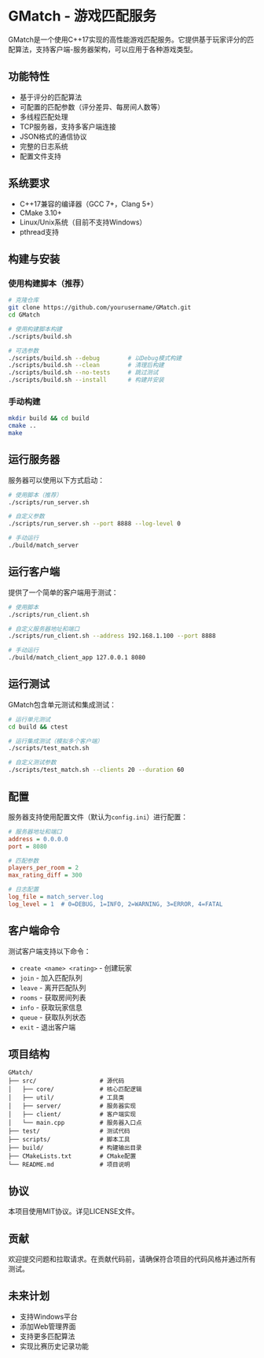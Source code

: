 # GMatch - 游戏匹配服务

GMatch是一个使用C++17实现的高性能游戏匹配服务。它提供基于玩家评分的匹配算法，支持客户端-服务器架构，可以应用于各种游戏类型。

## 功能特性

- 基于评分的匹配算法
- 可配置的匹配参数（评分差异、每房间人数等）
- 多线程匹配处理
- TCP服务器，支持多客户端连接
- JSON格式的通信协议
- 完整的日志系统
- 配置文件支持

## 系统要求

- C++17兼容的编译器（GCC 7+，Clang 5+）
- CMake 3.10+
- Linux/Unix系统（目前不支持Windows）
- pthread支持

## 构建与安装

### 使用构建脚本（推荐）

```bash
# 克隆仓库
git clone https://github.com/yourusername/GMatch.git
cd GMatch

# 使用构建脚本构建
./scripts/build.sh

# 可选参数
./scripts/build.sh --debug        # 以Debug模式构建
./scripts/build.sh --clean        # 清理后构建
./scripts/build.sh --no-tests     # 跳过测试
./scripts/build.sh --install      # 构建并安装
```

### 手动构建

```bash
mkdir build && cd build
cmake ..
make
```

## 运行服务器

服务器可以使用以下方式启动：

```bash
# 使用脚本（推荐）
./scripts/run_server.sh

# 自定义参数
./scripts/run_server.sh --port 8888 --log-level 0

# 手动运行
./build/match_server
```

## 运行客户端

提供了一个简单的客户端用于测试：

```bash
# 使用脚本
./scripts/run_client.sh

# 自定义服务器地址和端口
./scripts/run_client.sh --address 192.168.1.100 --port 8888

# 手动运行
./build/match_client_app 127.0.0.1 8080
```

## 运行测试

GMatch包含单元测试和集成测试：

```bash
# 运行单元测试
cd build && ctest

# 运行集成测试（模拟多个客户端）
./scripts/test_match.sh

# 自定义测试参数
./scripts/test_match.sh --clients 20 --duration 60
```

## 配置

服务器支持使用配置文件（默认为`config.ini`）进行配置：

```ini
# 服务器地址和端口
address = 0.0.0.0
port = 8080

# 匹配参数
players_per_room = 2
max_rating_diff = 300

# 日志配置
log_file = match_server.log
log_level = 1  # 0=DEBUG, 1=INFO, 2=WARNING, 3=ERROR, 4=FATAL
```

## 客户端命令

测试客户端支持以下命令：

- `create <name> <rating>` - 创建玩家
- `join` - 加入匹配队列
- `leave` - 离开匹配队列
- `rooms` - 获取房间列表
- `info` - 获取玩家信息
- `queue` - 获取队列状态
- `exit` - 退出客户端

## 项目结构

```
GMatch/
├── src/                  # 源代码
│   ├── core/             # 核心匹配逻辑
│   ├── util/             # 工具类
│   ├── server/           # 服务器实现
│   ├── client/           # 客户端实现
│   └── main.cpp          # 服务器入口点
├── test/                 # 测试代码
├── scripts/              # 脚本工具
├── build/                # 构建输出目录
├── CMakeLists.txt        # CMake配置
└── README.md             # 项目说明
```

## 协议

本项目使用MIT协议。详见LICENSE文件。

## 贡献

欢迎提交问题和拉取请求。在贡献代码前，请确保符合项目的代码风格并通过所有测试。

## 未来计划

- 支持Windows平台
- 添加Web管理界面
- 支持更多匹配算法
- 实现比赛历史记录功能 